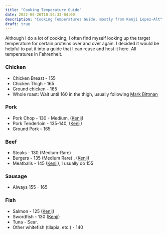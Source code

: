 ```yaml
---
title: "Cooking Temperature Guide"
date: 2022-08-26T10:54:33-04:00
description: "Cooking Temperatures Guide, mostly from Kenji Lopez-Alt"
draft: true
---
```


Although I do a lot of cooking, I often find myself looking up the target temperature for certain proteins over and over again. I decided it would be helpful to put it into a guide that I can reuse and host it here. All temperatures in Fahrenheit.

### Chicken
* Chicken Breast - 155
* Chicken Thigh - 165
* Ground chicken - 165
* Whole roast: Wait until 160 in the thigh, usually following [Mark Bittman](https://markbittman.com/recipes-1/simplest-roast-chicken-8-ways)

### Pork
* Pork Chop - 130 - Medium, ([Kenji](https://www.seriouseats.com/perfect-pan-seared-pork-chop-recipe))
* Pork Tenderloin - 135-140, ([Kenji](https://www.seriouseats.com/pan-roasted-pork-tenderloin-bourbon-fig-glaze-recipe))
* Ground Pork - 165

### Beef
* Steaks - 130 (Medium-Rare)
* Burgers - 135 (Medium Rare) , ([Kenji](https://www.seriouseats.com/the-burger-labs-top-ten-tips-for-better-burgers))
* Meatballs - 145 ([Kenji](https://www.seriouseats.com/italian-american-beef-pork-meatballs-red-tomato-sauce-recipe)), I usually do 155

### Sausage
* Always 155 - 165

### Fish
* Salmon - 125 ([Kenji](https://www.seriouseats.com/how-to-cook-salmon-pan-fry-fish-food-lab))
* Swordfish - 130 ([Kenji](https://www.seriouseats.com/grilled-swordfish-steak-recipe))
* Tuna - Sear.
* Other whitefish (tilapia, etc.) - 140